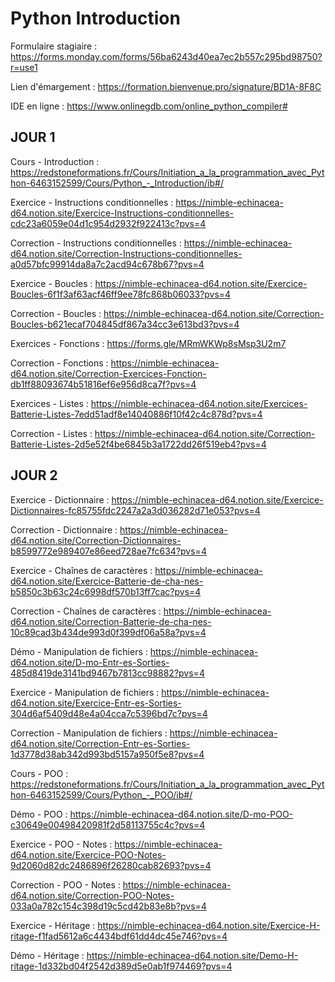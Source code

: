 # Python Introduction

Formulaire stagiaire : https://forms.monday.com/forms/56ba6243d40ea7ec2b557c295bd98750?r=use1

Lien d'émargement : https://formation.bienvenue.pro/signature/BD1A-8F8C

IDE en ligne : https://www.onlinegdb.com/online_python_compiler#

## JOUR 1

Cours - Introduction : https://redstoneformations.fr/Cours/Initiation_a_la_programmation_avec_Python-6463152599/Cours/Python_-_Introduction/ib#/

Exercice - Instructions conditionnelles : https://nimble-echinacea-d64.notion.site/Exercice-Instructions-conditionnelles-cdc23a6059e04d1c954d2932f922413c?pvs=4

Correction - Instructions conditionnelles : https://nimble-echinacea-d64.notion.site/Correction-Instructions-conditionnelles-a0d57bfc99914da8a7c2acd94c678b67?pvs=4

Exercice - Boucles : https://nimble-echinacea-d64.notion.site/Exercice-Boucles-6f1f3af63acf46ff9ee78fc868b06033?pvs=4

Correction - Boucles : https://nimble-echinacea-d64.notion.site/Correction-Boucles-b621ecaf704845df867a34cc3e613bd3?pvs=4

Exercices - Fonctions : https://forms.gle/MRmWKWp8sMsp3U2m7

Correction - Fonctions : https://nimble-echinacea-d64.notion.site/Correction-Exercices-Fonction-db1ff88093674b51816ef6e956d8ca7f?pvs=4

Exercices - Listes : https://nimble-echinacea-d64.notion.site/Exercices-Batterie-Listes-7edd51adf8e14040886f10f42c4c878d?pvs=4

Correction - Listes : https://nimble-echinacea-d64.notion.site/Correction-Batterie-Listes-2d5e52f4be6845b3a1722dd26f519eb4?pvs=4

## JOUR 2

Exercice - Dictionnaire : https://nimble-echinacea-d64.notion.site/Exercice-Dictionnaires-fc85755fdc2247a2a3d036282d71e053?pvs=4

Correction - Dictionnaire : https://nimble-echinacea-d64.notion.site/Correction-Dictionnaires-b8599772e989407e86eed728ae7fc634?pvs=4

Exercice - Chaînes de caractères : https://nimble-echinacea-d64.notion.site/Exercice-Batterie-de-cha-nes-b5850c3b63c24c6998df570b13ff7cac?pvs=4

Correction - Chaînes de caractères : https://nimble-echinacea-d64.notion.site/Correction-Batterie-de-cha-nes-10c89cad3b434de993d0f399df06a58a?pvs=4

Démo - Manipulation de fichiers : https://nimble-echinacea-d64.notion.site/D-mo-Entr-es-Sorties-485d8419de3141bd9467b7813cc98882?pvs=4

Exercice - Manipulation de fichiers : https://nimble-echinacea-d64.notion.site/Exercice-Entr-es-Sorties-304d6af5409d48e4a04cca7c5396bd7c?pvs=4

Correction - Manipulation de fichiers : https://nimble-echinacea-d64.notion.site/Correction-Entr-es-Sorties-1d3778d38ab342d993bd5157a950f5e8?pvs=4

Cours - POO : https://redstoneformations.fr/Cours/Initiation_a_la_programmation_avec_Python-6463152599/Cours/Python_-_POO/ib#/

Démo - POO : https://nimble-echinacea-d64.notion.site/D-mo-POO-c30649e00498420981f2d58113755c4c?pvs=4

Exercice - POO - Notes : https://nimble-echinacea-d64.notion.site/Exercice-POO-Notes-9d2060d82dc2486896f26280cab82693?pvs=4

Correction - POO - Notes : https://nimble-echinacea-d64.notion.site/Correction-POO-Notes-033a0a782c154c398d19c5cd42b83e8b?pvs=4

Exercice - Héritage : https://nimble-echinacea-d64.notion.site/Exercice-H-ritage-f1fad5612a6c4434bdf61dd4dc45e746?pvs=4

Démo - Héritage : https://nimble-echinacea-d64.notion.site/Demo-H-ritage-1d332bd04f2542d389d5e0ab1f974469?pvs=4
